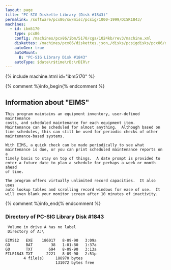 ```yaml
---
layout: page
title: "PC-SIG Diskette Library (Disk #1843)"
permalink: /software/pcx86/sw/misc/pcsig/1000-1999/DISK1843/
machines:
  - id: ibm5170
    type: pcx86
    config: /machines/pcx86/ibm/5170/cga/1024kb/rev3/machine.xml
    diskettes: /machines/pcx86/diskettes.json,/disks/pcsigdisks/pcx86/diskettes.json
    autoGen: true
    autoMount:
      B: "PC-SIG Library Disk #1843"
    autoType: $date\r$time\rB:\rDIR\r
---
```


{% include machine.html id="ibm5170" %}

{% comment %}info_begin{% endcomment %}

## Information about "EIMS"

    This program maintains an equipment inventory, user-defined maintenance
    costs, and scheduled maintenance for each equipment item.
    Maintenance can be scheduled for almost anything.  Although based on
    time schedules, this can still be used for periodic checks of other
    maintenance-based systems.
    
    With EIMS, a quick check can be made periodically to see what
    maintenance is due, or you can print scheduled maintenance reports on a
    timely basis to stay on top of things.  A date prompt is provided to
    enter a future date to plan a schedule for perhaps a week or month ahead
    of time.
    
    The program offers virtually unlimited record capacities.  It also uses
    auto lookup tables and scrolling record windows for ease of use.  It
    will even blank your monitor screen after 10 minutes of inactivity.
{% comment %}info_end{% endcomment %}


### Directory of PC-SIG Library Disk #1843

     Volume in drive A has no label
     Directory of A:\

    EIMS12   EXE    186017   8-09-90   3:09a
    GO       BAT        38   1-01-80   1:37a
    GO       TXT       694   8-09-90   3:13a
    FILE1843 TXT      2221   8-09-90   2:51p
            4 file(s)     188970 bytes
                          131072 bytes free
